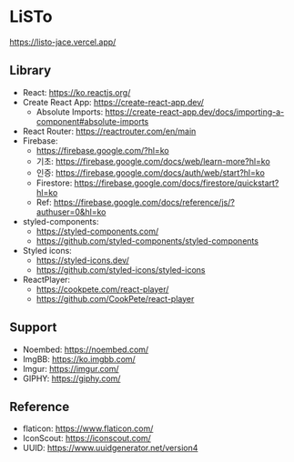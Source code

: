 # LiSTo
https://listo-jace.vercel.app/

## Library
- React: https://ko.reactjs.org/
- Create React App: https://create-react-app.dev/
  - Absolute Imports: https://create-react-app.dev/docs/importing-a-component#absolute-imports
- React Router: https://reactrouter.com/en/main
- Firebase:
  - https://firebase.google.com/?hl=ko
  - 기초: https://firebase.google.com/docs/web/learn-more?hl=ko
  - 인증: https://firebase.google.com/docs/auth/web/start?hl=ko
  - Firestore: https://firebase.google.com/docs/firestore/quickstart?hl=ko
  - Ref: https://firebase.google.com/docs/reference/js/?authuser=0&hl=ko
- styled-components:
  - https://styled-components.com/
  - https://github.com/styled-components/styled-components
- Styled icons:
  - https://styled-icons.dev/
  - https://github.com/styled-icons/styled-icons
- ReactPlayer:
  - https://cookpete.com/react-player/
  - https://github.com/CookPete/react-player

## Support
- Noembed: https://noembed.com/
- ImgBB: https://ko.imgbb.com/
- Imgur: https://imgur.com/
- GIPHY: https://giphy.com/

## Reference
- flaticon: https://www.flaticon.com/
- IconScout: https://iconscout.com/
- UUID: https://www.uuidgenerator.net/version4